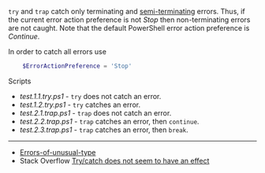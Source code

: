 
`try` and `trap` catch only terminating and [semi-terminating](../Errors-of-unusual-type) errors.
Thus, if the current error action preference is not *Stop* then non-terminating
errors are not caught. Note that the default PowerShell error action preference
is *Continue*.

In order to catch all errors use

```powershell
    $ErrorActionPreference = 'Stop'
```

Scripts

- *test.1.1.try.ps1* - `try` does not catch an error.
- *test.1.2.try.ps1* - `try` catches an error.
- *test.2.1.trap.ps1* - `trap` does not catch an error.
- *test.2.2.trap.ps1* - `trap` catches an error, then `continue`.
- *test.2.3.trap.ps1* - `trap` catches an error, then `break`.

---

- [Errors-of-unusual-type](../Errors-of-unusual-type)
- Stack Overflow [Try/catch does not seem to have an effect](http://stackoverflow.com/q/1142211/323582)
